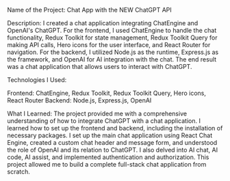 Name of the Project: Chat App with the NEW ChatGPT API

Description: I created a chat application integrating ChatEngine and OpenAI's ChatGPT. For the frontend, I used ChatEngine to handle the chat functionality, Redux Toolkit for state management, Redux Toolkit Query for making API calls, Hero icons for the user interface, and React Router for navigation. For the backend, I utilized Node.js as the runtime, Express.js as the framework, and OpenAI for AI integration with the chat. The end result was a chat application that allows users to interact with ChatGPT.

Technologies I Used:

Frontend: ChatEngine, Redux Toolkit, Redux Toolkit Query, Hero icons, React Router
Backend: Node.js, Express.js, OpenAI


What I Learned: The project provided me with a comprehensive understanding
of how to integrate ChatGPT with a chat application. I learned how 
to set up the frontend and backend, including the installation of necessary packages. I set up the main chat application using React Chat Engine, created a custom chat header and message form, and understood the role of OpenAI and its relation to ChatGPT. I also delved into AI chat, AI code, AI assist, and implemented authentication and authorization. This project allowed me to build a complete full-stack chat application from scratch.

